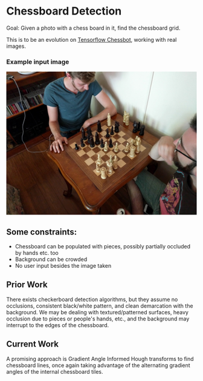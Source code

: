 # Chessboard Detection

Goal: Given a photo with a chess board in it, find the chessboard grid.

This is to be an evolution on [Tensorflow Chessbot](https://github.com/Elucidation/tensorflow_chessbot), working with real images.

### Example input image

![Example input image](4.jpg)

## Some constraints:

* Chessboard can be populated with pieces, possibly partially occluded by hands etc. too
* Background can be crowded
* No user input besides the image taken

## Prior Work

There exists checkerboard detection algorithms, but they assume no occlusions, consistent black/white pattern, and clean demarcation with the background. We may be dealing with textured/patterned surfaces, heavy occlusion due to pieces or people's hands, etc., and the background may interrupt to the edges of the chessboard.

## Current Work

A promising approach is Gradient Angle Informed Hough transforms to find chessboard lines, once again taking advantage of the alternating gradient angles of the internal chessboard tiles.
